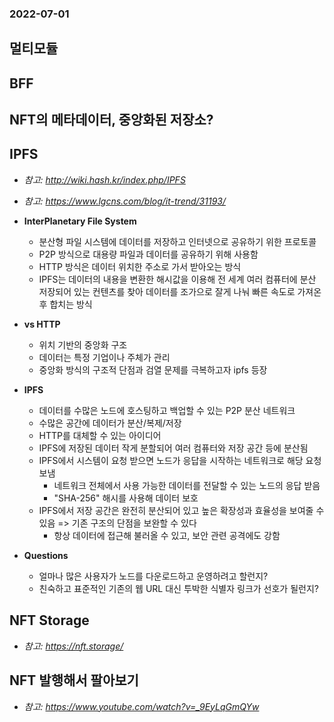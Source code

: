 ### 2022-07-01

## 멀티모듈

## BFF

## NFT의 메타데이터, 중앙화된 저장소?

## IPFS
- *참고: http://wiki.hash.kr/index.php/IPFS*
- *참고: https://www.lgcns.com/blog/it-trend/31193/*
- **InterPlanetary File System**
  - 분산형 파일 시스템에 데이터를 저장하고 인터넷으로 공유하기 위한 프로토콜
  - P2P 방식으로 대용량 파일과 데이터를 공유하기 위해 사용함
  - HTTP 방식은 데이터 위치한 주소로 가서 받아오는 방식
  - IPFS는 데이터의 내용을 변환한 해시값을 이용해 전 세계 여러 컴퓨터에 분산 저장되어 있는 컨텐츠를 찾아 데이터를 조가으로 잘게 나눠 빠른 속도로 가져온 후 합치는 방식

- **vs HTTP**
  - 위치 기반의 중앙화 구조
  - 데이터는 특정 기업이나 주체가 관리
  - 중앙화 방식의 구조적 단점과 검열 문제를 극복하고자 ipfs 등장

- **IPFS**
  - 데이터를 수많은 노드에 호스팅하고 백업할 수 있는 P2P 분산 네트워크
  - 수많은 공간에 데이터가 분산/복제/저장
  - HTTP를 대체할 수 있는 아이디어
  - IPFS에 저장된 데이터 작게 분할되어 여러 컴퓨터와 저장 공간 등에 분산됨
  - IPFS에서 시스템이 요청 받으면 노드가 응답을 시작하는 네트워크로 해당 요청 보냄
    - 네트워크 전체에서 사용 가능한 데이터를 전달할 수 있는 노드의 응답 받음
    - "SHA-256" 해시를 사용해 데이터 보호
  - IPFS에서 저장 공간은 완전히 분산되어 있고 높은 확장성과 효율성을 보여줄 수 있음 => 기존 구조의 단점을 보완할 수 있다
    - 항상 데이터에 접근해 불러올 수 있고, 보안 관련 공격에도 강함

- **Questions**
  - 얼마나 많은 사용자가 노드를 다운로드하고 운영하려고 할런지?
  - 친숙하고 표준적인 기존의 웹 URL 대신 투박한 식별자 링크가 선호가 될런지?

## NFT Storage
- *참고: https://nft.storage/*

## NFT 발행해서 팔아보기
- *참고: https://www.youtube.com/watch?v=_9EyLqGmQYw*
